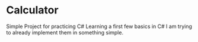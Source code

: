 # Calculator
Simple Project for practicing C#
Learning a first few basics in C# I am trying to already implement them in something simple.
